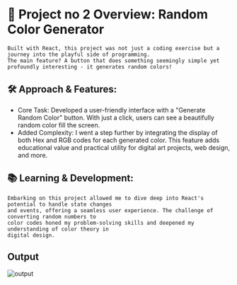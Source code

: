 # 🎨 Project no 2 Overview: Random Color Generator

```
Built with React, this project was not just a coding exercise but a journey into the playful side of programming. 
The main feature? A button that does something seemingly simple yet 
profoundly interesting - it generates random colors!
```

## 🛠 Approach & Features:
- Core Task: Developed a user-friendly interface with a "Generate Random Color" button. With just a click, users can see a beautifully random color fill the screen.
- Added Complexity: I went a step further by integrating the display of both Hex and RGB codes for each generated color. This feature adds educational value and practical utility for digital art projects, web design, and more.

## 📚 Learning & Development:

```
Embarking on this project allowed me to dive deep into React's potential to handle state changes 
and events, offering a seamless user experience. The challenge of converting random numbers to 
color codes honed my problem-solving skills and deepened my understanding of color theory in 
digital design.
```

## Output

![output](https://raw.githubusercontent.com/RamLearn-1997/25-React-Project/main/random-color-generator/src/assets/rcg.png)